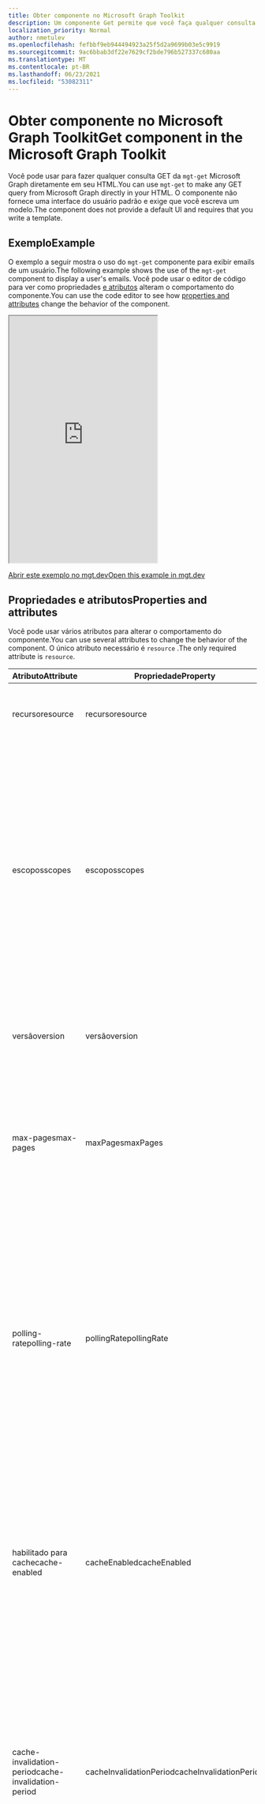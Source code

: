 ```yaml
---
title: Obter componente no Microsoft Graph Toolkit
description: Um componente Get permite que você faça qualquer consulta GET da Microsoft Graph diretamente em seu HTML.
localization_priority: Normal
author: nmetulev
ms.openlocfilehash: fefbbf9eb944494923a25f5d2a9699b03e5c9919
ms.sourcegitcommit: 9ac6bbab3df22e7629cf2bde796b527337c680aa
ms.translationtype: MT
ms.contentlocale: pt-BR
ms.lasthandoff: 06/23/2021
ms.locfileid: "53082311"
---
```

# <a name="get-component-in-the-microsoft-graph-toolkit"></a><span data-ttu-id="a546e-103">Obter componente no Microsoft Graph Toolkit</span><span class="sxs-lookup"><span data-stu-id="a546e-103">Get component in the Microsoft Graph Toolkit</span></span>

<span data-ttu-id="a546e-104">Você pode usar para fazer qualquer consulta GET da `mgt-get` Microsoft Graph diretamente em seu HTML.</span><span class="sxs-lookup"><span data-stu-id="a546e-104">You can use `mgt-get` to make any GET query from Microsoft Graph directly in your HTML.</span></span> <span data-ttu-id="a546e-105">O componente não fornece uma interface do usuário padrão e exige que você escreva um modelo.</span><span class="sxs-lookup"><span data-stu-id="a546e-105">The component does not provide a default UI and requires that you write a template.</span></span>

## <a name="example"></a><span data-ttu-id="a546e-106">Exemplo</span><span class="sxs-lookup"><span data-stu-id="a546e-106">Example</span></span>

<span data-ttu-id="a546e-107">O exemplo a seguir mostra o uso do `mgt-get` componente para exibir emails de um usuário.</span><span class="sxs-lookup"><span data-stu-id="a546e-107">The following example shows the use of the `mgt-get` component to display a user's emails.</span></span> <span data-ttu-id="a546e-108">Você pode usar o editor de código para ver como propriedades [e atributos](#properties-and-attributes) alteram o comportamento do componente.</span><span class="sxs-lookup"><span data-stu-id="a546e-108">You can use the code editor to see how [properties and attributes](#properties-and-attributes) change the behavior of the component.</span></span>

<iframe src="https://mgt.dev/iframe.html?id=components-mgt-get--get-email&source=docs" height="500"></iframe>

[<span data-ttu-id="a546e-109">Abrir este exemplo no mgt.dev</span><span class="sxs-lookup"><span data-stu-id="a546e-109">Open this example in mgt.dev</span></span>](https://mgt.dev/?path=/story/components-mgt-get--get-email&source=docs)

## <a name="properties-and-attributes"></a><span data-ttu-id="a546e-110">Propriedades e atributos</span><span class="sxs-lookup"><span data-stu-id="a546e-110">Properties and attributes</span></span>

<span data-ttu-id="a546e-111">Você pode usar vários atributos para alterar o comportamento do componente.</span><span class="sxs-lookup"><span data-stu-id="a546e-111">You can use several attributes to change the behavior of the component.</span></span> <span data-ttu-id="a546e-112">O único atributo necessário é `resource` .</span><span class="sxs-lookup"><span data-stu-id="a546e-112">The only required attribute is `resource`.</span></span>

| <span data-ttu-id="a546e-113">Atributo</span><span class="sxs-lookup"><span data-stu-id="a546e-113">Attribute</span></span> | <span data-ttu-id="a546e-114">Propriedade</span><span class="sxs-lookup"><span data-stu-id="a546e-114">Property</span></span>  | <span data-ttu-id="a546e-115">Descrição</span><span class="sxs-lookup"><span data-stu-id="a546e-115">Description</span></span> |
| --- | --- | --- |
| <span data-ttu-id="a546e-116">recurso</span><span class="sxs-lookup"><span data-stu-id="a546e-116">resource</span></span> | <span data-ttu-id="a546e-117">recurso</span><span class="sxs-lookup"><span data-stu-id="a546e-117">resource</span></span> | <span data-ttu-id="a546e-118">O recurso a ser Graph microsoft (por exemplo, `/me` ).</span><span class="sxs-lookup"><span data-stu-id="a546e-118">The resource to get from Microsoft Graph (for example, `/me`).</span></span> |
| <span data-ttu-id="a546e-119">escopos</span><span class="sxs-lookup"><span data-stu-id="a546e-119">scopes</span></span> | <span data-ttu-id="a546e-120">escopos</span><span class="sxs-lookup"><span data-stu-id="a546e-120">scopes</span></span> | <span data-ttu-id="a546e-121">Matriz opcional de cadeias de caracteres se estiver usando a propriedade ou um escopo delimitado por vírgula se estiver usando o atributo.</span><span class="sxs-lookup"><span data-stu-id="a546e-121">Optional array of strings if using the property or a comma delimited scope if using the attribute.</span></span> <span data-ttu-id="a546e-122">O componente usará esses escopos (com um provedor com suporte) para garantir que o usuário tenha consentido com a permissão certa.</span><span class="sxs-lookup"><span data-stu-id="a546e-122">The component will use these scopes (with a supported provider) to ensure that the user has consented to the right permission.</span></span> |
| <span data-ttu-id="a546e-123">versão</span><span class="sxs-lookup"><span data-stu-id="a546e-123">version</span></span> | <span data-ttu-id="a546e-124">versão</span><span class="sxs-lookup"><span data-stu-id="a546e-124">version</span></span> | <span data-ttu-id="a546e-125">Versão da API opcional a ser usada ao fazer a solicitação GET.</span><span class="sxs-lookup"><span data-stu-id="a546e-125">Optional API version to use when making the GET request.</span></span> <span data-ttu-id="a546e-126">O padrão é `v1.0`.</span><span class="sxs-lookup"><span data-stu-id="a546e-126">Default is `v1.0`.</span></span>  |
| <span data-ttu-id="a546e-127">max-pages</span><span class="sxs-lookup"><span data-stu-id="a546e-127">max-pages</span></span> | <span data-ttu-id="a546e-128">maxPages</span><span class="sxs-lookup"><span data-stu-id="a546e-128">maxPages</span></span> | <span data-ttu-id="a546e-129">Número opcional de páginas (para recursos que suportam paginação).</span><span class="sxs-lookup"><span data-stu-id="a546e-129">Optional number of pages (for resources that support paging).</span></span> <span data-ttu-id="a546e-130">O padrão é 3.</span><span class="sxs-lookup"><span data-stu-id="a546e-130">Default is 3.</span></span> <span data-ttu-id="a546e-131">Definir esse valor como 0 receberá todas as páginas.</span><span class="sxs-lookup"><span data-stu-id="a546e-131">Setting this value to 0 will get all pages.</span></span>  |
| <span data-ttu-id="a546e-132">polling-rate</span><span class="sxs-lookup"><span data-stu-id="a546e-132">polling-rate</span></span> | <span data-ttu-id="a546e-133">pollingRate</span><span class="sxs-lookup"><span data-stu-id="a546e-133">pollingRate</span></span> | <span data-ttu-id="a546e-134">Número opcional de milissegundos.</span><span class="sxs-lookup"><span data-stu-id="a546e-134">Optional number of milliseconds.</span></span> <span data-ttu-id="a546e-135">Quando definido, o componente sonda o URI de solicitação para atualizações no intervalo definido.</span><span class="sxs-lookup"><span data-stu-id="a546e-135">When set, the component will poll the request URI for updates in the defined interval.</span></span> <span data-ttu-id="a546e-136">Se estiver usando uma consulta delta, a sondagem sempre consultará a API delta.</span><span class="sxs-lookup"><span data-stu-id="a546e-136">If using a delta query, polling will always query the delta API.</span></span> <span data-ttu-id="a546e-137">O modelo só será atualizado quando os dados mudarem.</span><span class="sxs-lookup"><span data-stu-id="a546e-137">The template will only refresh when the data changes.</span></span> |
| <span data-ttu-id="a546e-138">habilitado para cache</span><span class="sxs-lookup"><span data-stu-id="a546e-138">cache-enabled</span></span> | <span data-ttu-id="a546e-139">cacheEnabled</span><span class="sxs-lookup"><span data-stu-id="a546e-139">cacheEnabled</span></span> | <span data-ttu-id="a546e-140">Boolean opcional.</span><span class="sxs-lookup"><span data-stu-id="a546e-140">Optional Boolean.</span></span> <span data-ttu-id="a546e-141">Quando definido, indica que a resposta do recurso será armazenada em cache.</span><span class="sxs-lookup"><span data-stu-id="a546e-141">When set, it indicates that the response from the resource will be cached.</span></span> <span data-ttu-id="a546e-142">Substitua se `refresh()` for chamado ou se estiver em `pollingRate` uso.</span><span class="sxs-lookup"><span data-stu-id="a546e-142">Overriden if `refresh()` is called or if `pollingRate` is in use.</span></span> <span data-ttu-id="a546e-143">O padrão é `false`.</span><span class="sxs-lookup"><span data-stu-id="a546e-143">Default is `false`.</span></span> |
| <span data-ttu-id="a546e-144">cache-invalidation-period</span><span class="sxs-lookup"><span data-stu-id="a546e-144">cache-invalidation-period</span></span> | <span data-ttu-id="a546e-145">cacheInvalidationPeriod</span><span class="sxs-lookup"><span data-stu-id="a546e-145">cacheInvalidationPeriod</span></span> | <span data-ttu-id="a546e-146">Número opcional de milissegundos.</span><span class="sxs-lookup"><span data-stu-id="a546e-146">Optional number of milliseconds.</span></span> <span data-ttu-id="a546e-147">Quando definido em combinação com , o atraso antes que o cache atinja seu período `cacheEnabled` de invalidação será modificado por esse valor.</span><span class="sxs-lookup"><span data-stu-id="a546e-147">When set in combination with `cacheEnabled`, the delay before the cache reaches its invalidation period will be modified by this value.</span></span> <span data-ttu-id="a546e-148">O padrão `0` é e usará o período de invalidação padrão.</span><span class="sxs-lookup"><span data-stu-id="a546e-148">Default is `0` and will use the default invalidation period.</span></span> |
| <span data-ttu-id="a546e-149">tipo</span><span class="sxs-lookup"><span data-stu-id="a546e-149">type</span></span> | <span data-ttu-id="a546e-150">tipo</span><span class="sxs-lookup"><span data-stu-id="a546e-150">type</span></span> | <span data-ttu-id="a546e-151">Tipo opcional da resposta esperada.</span><span class="sxs-lookup"><span data-stu-id="a546e-151">Optional type of the expected response.</span></span> <span data-ttu-id="a546e-152">O padrão é `json`.</span><span class="sxs-lookup"><span data-stu-id="a546e-152">Default is `json`.</span></span> <span data-ttu-id="a546e-153">Suporta `json` ou `image` (só há suporte para pontos de extremidade terminando com `/photo/value$` ).</span><span class="sxs-lookup"><span data-stu-id="a546e-153">Supports `json` or `image` (only be supported on endpoints ending with `/photo/value$`).</span></span> |
| <span data-ttu-id="a546e-154">N/A</span><span class="sxs-lookup"><span data-stu-id="a546e-154">N/A</span></span> | <span data-ttu-id="a546e-155">response</span><span class="sxs-lookup"><span data-stu-id="a546e-155">response</span></span> | <span data-ttu-id="a546e-156">Resposta somente leitura da Microsoft Graph se a solicitação foi bem-sucedida.</span><span class="sxs-lookup"><span data-stu-id="a546e-156">Read-only response from Microsoft Graph if request was successful.</span></span>  |
| <span data-ttu-id="a546e-157">N/A</span><span class="sxs-lookup"><span data-stu-id="a546e-157">N/A</span></span> |<span data-ttu-id="a546e-158">erro</span><span class="sxs-lookup"><span data-stu-id="a546e-158">error</span></span>| <span data-ttu-id="a546e-159">Erro somente leitura da Microsoft Graph se a solicitação não tiver sido bem-sucedida.</span><span class="sxs-lookup"><span data-stu-id="a546e-159">Read-only error from Microsoft Graph if request was not successful.</span></span> |

## <a name="methods"></a><span data-ttu-id="a546e-160">Métodos</span><span class="sxs-lookup"><span data-stu-id="a546e-160">Methods</span></span>

| <span data-ttu-id="a546e-161">Método</span><span class="sxs-lookup"><span data-stu-id="a546e-161">Method</span></span> | <span data-ttu-id="a546e-162">Descrição</span><span class="sxs-lookup"><span data-stu-id="a546e-162">Description</span></span> |
| --- | --- |
| <span data-ttu-id="a546e-163">refresh(force?:boolean)</span><span class="sxs-lookup"><span data-stu-id="a546e-163">refresh(force?:boolean)</span></span> | <span data-ttu-id="a546e-164">Chame o método para atualizar os dados.</span><span class="sxs-lookup"><span data-stu-id="a546e-164">Call the method to refresh the data.</span></span> <span data-ttu-id="a546e-165">Por padrão, a interface do usuário só será atualizada se os dados mudarem.</span><span class="sxs-lookup"><span data-stu-id="a546e-165">By default, the UI will only update if the data changes.</span></span> <span data-ttu-id="a546e-166">Passe `true` para forçar o componente a atualizar.</span><span class="sxs-lookup"><span data-stu-id="a546e-166">Pass `true` to force the component to update.</span></span>  |

## <a name="events"></a><span data-ttu-id="a546e-167">Eventos</span><span class="sxs-lookup"><span data-stu-id="a546e-167">Events</span></span>

| <span data-ttu-id="a546e-168">Event</span><span class="sxs-lookup"><span data-stu-id="a546e-168">Event</span></span> | <span data-ttu-id="a546e-169">Detalhe</span><span class="sxs-lookup"><span data-stu-id="a546e-169">Detail</span></span> | <span data-ttu-id="a546e-170">Descrição</span><span class="sxs-lookup"><span data-stu-id="a546e-170">Description</span></span> |
| --- | --- | --- |
| `dataChange` | <span data-ttu-id="a546e-171">O detalhe contém `response` os objetos `error` e.</span><span class="sxs-lookup"><span data-stu-id="a546e-171">The detail contains the `response` and `error` objects.</span></span> | <span data-ttu-id="a546e-172">Acionado quando a resposta ou o erro mudam.</span><span class="sxs-lookup"><span data-stu-id="a546e-172">Fired when the response or error change.</span></span> |

<span data-ttu-id="a546e-173">Para obter mais informações sobre como lidar com eventos, consulte [eventos](../customize-components/events.md).</span><span class="sxs-lookup"><span data-stu-id="a546e-173">For more information about handling events, see [events](../customize-components/events.md).</span></span>

## <a name="templates"></a><span data-ttu-id="a546e-174">Modelos</span><span class="sxs-lookup"><span data-stu-id="a546e-174">Templates</span></span>

<span data-ttu-id="a546e-175">O `mgt-get` componente dá suporte a vários [modelos](../customize-components/templates.md) que você pode usar para definir a aparência.</span><span class="sxs-lookup"><span data-stu-id="a546e-175">The `mgt-get` component supports several [templates](../customize-components/templates.md) that you can use to define the look and feel.</span></span> <span data-ttu-id="a546e-176">Para especificar um modelo, inclua um elemento dentro de um componente e de definir o `<template>` valor como um dos `data-type` seguintes.</span><span class="sxs-lookup"><span data-stu-id="a546e-176">To specify a template, include a `<template>` element inside a component and set the `data-type` value to one of the following.</span></span>

| <span data-ttu-id="a546e-177">Tipo de dados</span><span class="sxs-lookup"><span data-stu-id="a546e-177">Data type</span></span> | <span data-ttu-id="a546e-178">Contexto de dados</span><span class="sxs-lookup"><span data-stu-id="a546e-178">Data context</span></span> | <span data-ttu-id="a546e-179">Descrição</span><span class="sxs-lookup"><span data-stu-id="a546e-179">Description</span></span> |
| --- | --- | --- |
| <span data-ttu-id="a546e-180">Padrão.</span><span class="sxs-lookup"><span data-stu-id="a546e-180">default</span></span> | <span data-ttu-id="a546e-181">A resposta do Microsoft Graph.</span><span class="sxs-lookup"><span data-stu-id="a546e-181">The response from Microsoft Graph.</span></span> | <span data-ttu-id="a546e-182">O modelo padrão é necessário para renderizar os dados provenientes do Microsoft Graph.</span><span class="sxs-lookup"><span data-stu-id="a546e-182">The default template is required to render the data coming from Microsoft Graph.</span></span> |
| <span data-ttu-id="a546e-183">valor</span><span class="sxs-lookup"><span data-stu-id="a546e-183">value</span></span> | <span data-ttu-id="a546e-184">Item de dados da matriz `value` retornada</span><span class="sxs-lookup"><span data-stu-id="a546e-184">Data item from the returned `value` array</span></span> | <span data-ttu-id="a546e-185">Use o modelo em vez do modelo ao esperar que a resposta do gráfico contenha uma matriz de itens - como mensagens, arquivos `value` `default` ou **usuários**.  </span><span class="sxs-lookup"><span data-stu-id="a546e-185">Use the `value` template instead of the `default` template when expecting the response from the graph to contain an array of items - such as **messages**, **files**, or **users**.</span></span> <span data-ttu-id="a546e-186">O `value` modelo será repetido automaticamente para cada item retornado pelo recurso.</span><span class="sxs-lookup"><span data-stu-id="a546e-186">The `value` template will automatically be repeated for each item returned by the resource.</span></span> <span data-ttu-id="a546e-187">O `value` modelo também começará a renderizar os itens assim que eles estão prontos (ao contrário do modelo padrão).</span><span class="sxs-lookup"><span data-stu-id="a546e-187">The `value` template will also start rendering the items as soon as they are ready (unlike the default template).</span></span>|
| <span data-ttu-id="a546e-188">erro</span><span class="sxs-lookup"><span data-stu-id="a546e-188">error</span></span> | <span data-ttu-id="a546e-189">O erro da Microsoft Graph.</span><span class="sxs-lookup"><span data-stu-id="a546e-189">The error from Microsoft Graph.</span></span> | <span data-ttu-id="a546e-190">Esse modelo será usado se houver um erro ao fazer a solicitação.</span><span class="sxs-lookup"><span data-stu-id="a546e-190">This template will be used if there is an error making the request.</span></span> |
| <span data-ttu-id="a546e-191">loading</span><span class="sxs-lookup"><span data-stu-id="a546e-191">loading</span></span> | <span data-ttu-id="a546e-192">N/A</span><span class="sxs-lookup"><span data-stu-id="a546e-192">N/A</span></span> | <span data-ttu-id="a546e-193">Esse modelo é usado enquanto a solicitação está sendo feita.</span><span class="sxs-lookup"><span data-stu-id="a546e-193">This template is used while the request is being made.</span></span> |

## <a name="microsoft-graph-permissions"></a><span data-ttu-id="a546e-194">Permissões do Microsoft Graph</span><span class="sxs-lookup"><span data-stu-id="a546e-194">Microsoft Graph permissions</span></span>

<span data-ttu-id="a546e-195">As permissões exigidas por esse componente dependem dos dados que você deseja recuperar com eles do Microsoft Graph.</span><span class="sxs-lookup"><span data-stu-id="a546e-195">Permissions required by this component depend on the data that you want to retrieve with it from Microsoft Graph.</span></span> <span data-ttu-id="a546e-196">Para obter mais informações sobre permissões, consulte a referência de permissões do Microsoft Graph [.](../../permissions-reference.md)</span><span class="sxs-lookup"><span data-stu-id="a546e-196">For more information about permissions, see the Microsoft Graph [permissions reference](../../permissions-reference.md).</span></span>

## <a name="authentication"></a><span data-ttu-id="a546e-197">Autenticação</span><span class="sxs-lookup"><span data-stu-id="a546e-197">Authentication</span></span>

<span data-ttu-id="a546e-198">O controle usa o provedor de autenticação global descrito na [documentação de autenticação](../providers/providers.md) para buscar os dados necessários.</span><span class="sxs-lookup"><span data-stu-id="a546e-198">The control uses the global authentication provider described in the [authentication documentation](../providers/providers.md) to fetch the required data.</span></span>

## <a name="cache"></a><span data-ttu-id="a546e-199">Cache</span><span class="sxs-lookup"><span data-stu-id="a546e-199">Cache</span></span>

<span data-ttu-id="a546e-200">Para habilitar e configurar o cache, use `cacheEnabled` as propriedades `cacheInvalidationPeriod` e.</span><span class="sxs-lookup"><span data-stu-id="a546e-200">To enable and configure the cache, use the `cacheEnabled` and `cacheInvalidationPeriod` properties.</span></span> <span data-ttu-id="a546e-201">Por padrão, o `mgt-get` componente não armazena em cache nenhuma resposta.</span><span class="sxs-lookup"><span data-stu-id="a546e-201">By default, the `mgt-get` component does not cache any responses.</span></span>

|<span data-ttu-id="a546e-202">Armazenamento de objetos</span><span class="sxs-lookup"><span data-stu-id="a546e-202">Object store</span></span>|<span data-ttu-id="a546e-203">Dados armazenados em cache</span><span class="sxs-lookup"><span data-stu-id="a546e-203">Cached data</span></span>|<span data-ttu-id="a546e-204">Comentários</span><span class="sxs-lookup"><span data-stu-id="a546e-204">Remarks</span></span>|
|-----------|-----------|-------|
|`response`|<span data-ttu-id="a546e-205">Resposta completa recuperada do Microsoft Graph para a consulta especificada na `resource` propriedade de`mgt-get`</span><span class="sxs-lookup"><span data-stu-id="a546e-205">Complete response retrieved from Microsoft Graph for the query specified in the `resource` property of `mgt-get`</span></span>|

<span data-ttu-id="a546e-206">Consulte [Caching](../customize-components/cache.md) para obter mais detalhes.</span><span class="sxs-lookup"><span data-stu-id="a546e-206">See [Caching](../customize-components/cache.md) for more details.</span></span>
